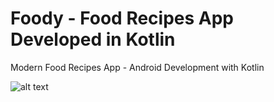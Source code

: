 # Foody - Food Recipes App Developed in Kotlin

Modern Food Recipes App - Android Development with Kotlin 

![alt text](https://i.postimg.cc/6pt0GT54/Thumbnail-1.png)
